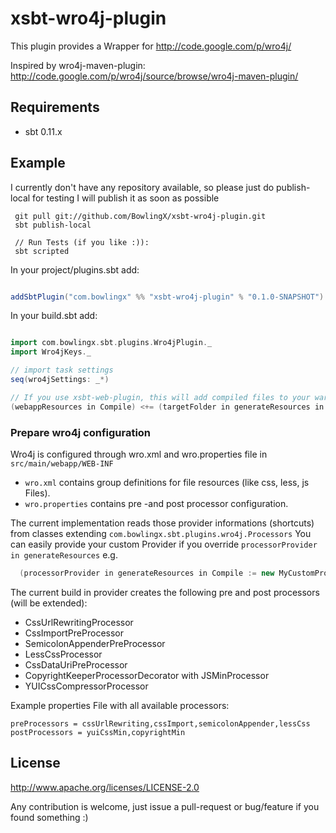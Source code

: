 xsbt-wro4j-plugin
==========

This plugin provides a Wrapper for http://code.google.com/p/wro4j/

Inspired by wro4j-maven-plugin:
http://code.google.com/p/wro4j/source/browse/wro4j-maven-plugin/

## Requirements

* sbt 0.11.x

## Example

I currently don't have any repository available, so please just do publish-local for testing
I will publish it as soon as possible

```
 git pull git://github.com/BowlingX/xsbt-wro4j-plugin.git
 sbt publish-local

 // Run Tests (if you like :)):
 sbt scripted
```

In your project/plugins.sbt add:

```scala

addSbtPlugin("com.bowlingx" %% "xsbt-wro4j-plugin" % "0.1.0-SNAPSHOT")

```

In your build.sbt add:

```scala

import com.bowlingx.sbt.plugins.Wro4jPlugin._
import Wro4jKeys._

// import task settings
seq(wro4jSettings: _*)

// If you use xsbt-web-plugin, this will add compiled files to your war file:
(webappResources in Compile) <+= (targetFolder in generateResources in Compile)

```

### Prepare wro4j configuration

Wro4j is configured through wro.xml and wro.properties file in `src/main/webapp/WEB-INF`

* `wro.xml` contains group definitions for file resources (like css, less, js Files).
* `wro.properties` contains pre -and post processor configuration.

The current implementation reads those provider informations (shortcuts) from classes extending `com.bowlingx.sbt.plugins.wro4j.Processors`
You can easily provide your custom Provider if you override  `processorProvider in generateResources` e.g.

```scala
  (processorProvider in generateResources in Compile := new MyCustomProviderForProcessors)
```

The current build in provider creates the following pre and post processors (will be extended):

* CssUrlRewritingProcessor
* CssImportPreProcessor
* SemicolonAppenderPreProcessor
* LessCssProcessor
* CssDataUriPreProcessor
* CopyrightKeeperProcessorDecorator with JSMinProcessor
* YUICssCompressorProcessor

Example properties File with all available processors:

```
preProcessors = cssUrlRewriting,cssImport,semicolonAppender,lessCss
postProcessors = yuiCssMin,copyrightMin
```

## License
http://www.apache.org/licenses/LICENSE-2.0

Any contribution is welcome, just issue a pull-request or bug/feature if you found something :)